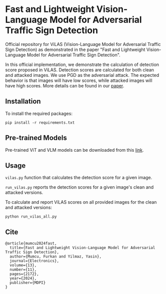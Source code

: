 # Fast and Lightweight Vision-Language Model for Adversarial Traffic Sign Detection
Official repository for ViLAS (Vision-Language Model for Adversarial Traffic Sign Detection) as demonstrated in the paper "Fast and Lightweight Vision-Language Model for Adversarial Traffic Sign Detection".

In this official implementation, we demonstrate the calculation of detection score proposed in ViLAS. Detection scores are calculated for both clean and attacked images. We use PGD as the adversarial attack. The expected behavior is that images will have low scores, while attacked images will have high scores. More details can be found in our [paper](https://www.mdpi.com/2079-9292/13/11/2172).


## Installation

To install the required packages:

```
pip install -r requirements.txt
```

## Pre-trained Models

Pre-trained ViT and VLM models can be downloaded from this [link](https://drive.google.com/file/d/1wqtrKffn3CQ-cIPgjpXev8ko_YXvzMBM/view). 


## Usage

```vilas.py``` function that calculates the detection score for a given image.

```run_vilas.py``` reports the detection scores for a given image's clean and attacked versions.

To calculate and report ViLAS scores on all provided images for the clean and attacked versions:

```
python run_vilas_all.py
```

## Cite

```
@article{mumcu2024fast,
  title={Fast and Lightweight Vision-Language Model for Adversarial Traffic Sign Detection},
  author={Mumcu, Furkan and Yilmaz, Yasin},
  journal={Electronics},
  volume={13},
  number={11},
  pages={2172},
  year={2024},
  publisher={MDPI}
}
```
